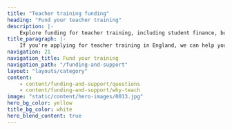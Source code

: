 ```yaml
---
title: "Teacher training funding"
heading: "Fund your teacher training"
description: |-
    Explore funding for teacher training, including student finance, bursaries and scholarships, and support if you’re disabled, a parent or carer or a veteran.
title_paragraph: |-
    If you're applying for teacher training in England, we can help you understand what funding and practical support you could be eligible for.
navigation: 21
navigation_title: Fund your training
navigation_path: "/funding-and-support"
layout: "layouts/category"
content:
    - content/funding-and-support/questions
    - content/funding-and-support/why-teach
image: "static/content/hero-images/0013.jpg"
hero_bg_color: yellow
title_bg_color: white
hero_blend_content: true
---
```



